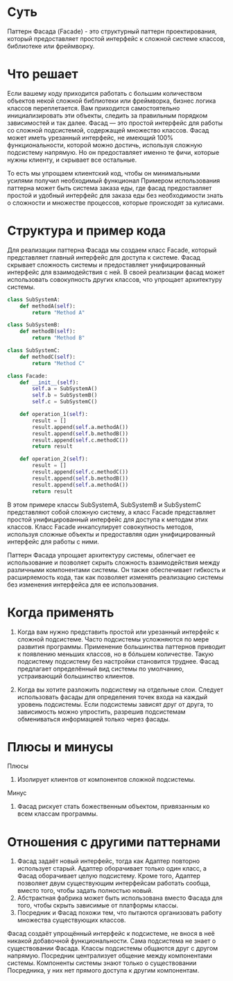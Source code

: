 # Суть

Паттерн Фасада (Facade) - это структурный паттерн проектирования, который предоставляет простой интерфейс к сложной системе классов, библиотеке или фреймворку.

# Что решает

Если вашему коду приходится работать с большим количеством объектов некой сложной библиотеки или фреймворка, бизнес логика классов переплетается. Вам приходится самостоятельно инициализировать эти объекты, следить за правильным порядком зависимостей и так далее.
Фасад — это простой интерфейс для работы со сложной подсистемой, содержащей множество классов. Фасад может иметь урезанный интерфейс, не имеющий 100% функциональности, которой можно достичь, используя сложную подсистему напрямую. Но он предоставляет именно те фичи, которые нужны клиенту, и скрывает все остальные.

То есть мы упрощаем клиентский код, чтобы он минимальными усилями получил необходимый функционал
Примером использования паттерна может быть система заказа еды, где фасад предоставляет простой и удобный интерфейс для заказа еды без необходимости знать о сложности и множестве процессов, которые происходят за кулисами.

# Структура и пример кода

Для реализации паттерна Фасада мы создаем класс Facade, который представляет главный интерфейс для доступа к системе. Фасад скрывает сложность системы и предоставляет унифицированный интерфейс для взаимодействия с ней. В своей реализации фасад может использовать совокупность других классов, что упрощает архитектуру системы.

```py
class SubSystemA:
    def methodA(self):
        return "Method A"

class SubSystemB:
    def methodB(self):
        return "Method B"

class SubSystemC:
    def methodC(self):
        return "Method C"

class Facade:
    def __init__(self):
        self.a = SubSystemA()
        self.b = SubSystemB()
        self.c = SubSystemC()

    def operation_1(self):
        result = []
        result.append(self.a.methodA())
        result.append(self.b.methodB())
        result.append(self.c.methodC())
        return result

    def operation_2(self):
        result = []
        result.append(self.c.methodC())
        result.append(self.b.methodB())
        result.append(self.a.methodA())
        return result
```

В этом примере классы SubSystemA, SubSystemB и SubSystemC представляют собой сложную систему, а класс Facade представляет простой унифицированный интерфейс для доступа к методам этих классов. Класс Facade инкапсулирует совокупность методов, используя сложные объекты и предоставляя один унифицированный интерфейс для работы с ними.

Паттерн Фасада упрощает архитектуру системы, облегчает ее использование и позволяет скрыть сложность взаимодействия между различными компонентами системы. Он также обеспечивает гибкость и расширяемость кода, так как позволяет изменять реализацию системы без изменения интерфейса для ее использования.

# Когда применять

1. Когда вам нужно представить простой или урезанный интерфейс к сложной подсистеме.
   Часто подсистемы усложняются по мере развития программы. Применение большинства паттернов приводит к появлению меньших классов, но в бóльшем количестве. Такую подсистему подсистему без настройки становится труднее. Фасад предлагает определённый вид системы по умолчанию, устраивающий большинство клиентов.

2. Когда вы хотите разложить подсистему на отдельные слои.
   Следует использовать фасады для определения точек входа на каждый уровень подсистемы. Если подсистемы зависят друг от друга, то зависимость можно упростить, разрешив подсистемам обмениваться информацией только через фасады.

# Плюсы и минусы

Плюсы

1. Изолирует клиентов от компонентов сложной подсистемы.

Минус

1. Фасад рискует стать божественным объектом, привязанным ко всем классам программы.

# Отношения с другими паттернами

1. Фасад задаёт новый интерфейс, тогда как Адаптер повторно использует старый. Адаптер оборачивает только один класс, а Фасад оборачивает целую подсистему. Кроме того, Адаптер позволяет двум существующим интерфейсам работать сообща, вместо того, чтобы задать полностью новый.
2. Абстрактная фабрика может быть использована вместо Фасада для того, чтобы скрыть зависимые от платформы классы.
3. Посредник и Фасад похожи тем, что пытаются организовать работу множества существующих классов.

Фасад создаёт упрощённый интерфейс к подсистеме, не внося в неё никакой добавочной функциональности. Сама подсистема не знает о существовании Фасада. Классы подсистемы общаются друг с другом напрямую.
Посредник централизует общение между компонентами системы. Компоненты системы знают только о существовании Посредника, у них нет прямого доступа к другим компонентам.
